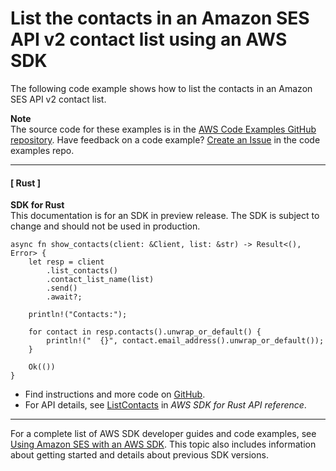 # List the contacts in an Amazon SES API v2 contact list using an AWS SDK<a name="example_sesv2_ListContacts_section"></a>

The following code example shows how to list the contacts in an Amazon SES API v2 contact list\.

**Note**  
The source code for these examples is in the [AWS Code Examples GitHub repository](https://github.com/awsdocs/aws-doc-sdk-examples)\. Have feedback on a code example? [Create an Issue](https://github.com/awsdocs/aws-doc-sdk-examples/issues/new/choose) in the code examples repo\. 

------
#### [ Rust ]

**SDK for Rust**  
This documentation is for an SDK in preview release\. The SDK is subject to change and should not be used in production\.
  

```
async fn show_contacts(client: &Client, list: &str) -> Result<(), Error> {
    let resp = client
        .list_contacts()
        .contact_list_name(list)
        .send()
        .await?;

    println!("Contacts:");

    for contact in resp.contacts().unwrap_or_default() {
        println!("  {}", contact.email_address().unwrap_or_default());
    }

    Ok(())
}
```
+  Find instructions and more code on [GitHub](https://github.com/awsdocs/aws-doc-sdk-examples/tree/main/rust_dev_preview/ses#code-examples)\. 
+  For API details, see [ListContacts](https://docs.rs/releases/search?query=aws-sdk) in *AWS SDK for Rust API reference*\. 

------

For a complete list of AWS SDK developer guides and code examples, see [Using Amazon SES with an AWS SDK](sdk-general-information-section.md)\. This topic also includes information about getting started and details about previous SDK versions\.